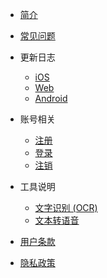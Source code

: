 * [简介](home.md)

* [常见问题](faq.md)

* 更新日志
  * [iOS](changelog/ios.md)
  * [Web](changelog/web.md)
  * [Android](changelog/android.md)

* 账号相关
  * [注册](account/register.md)
  * [登录](account/login.md)
  * [注销](account/delete.md)

* 工具说明
  * [文字识别 (OCR)](apps/ocr.md)  
  * [文本转语音](apps/tts.md)  


* [用户条款](terms.md)
* [隐私政策](privacy.md)